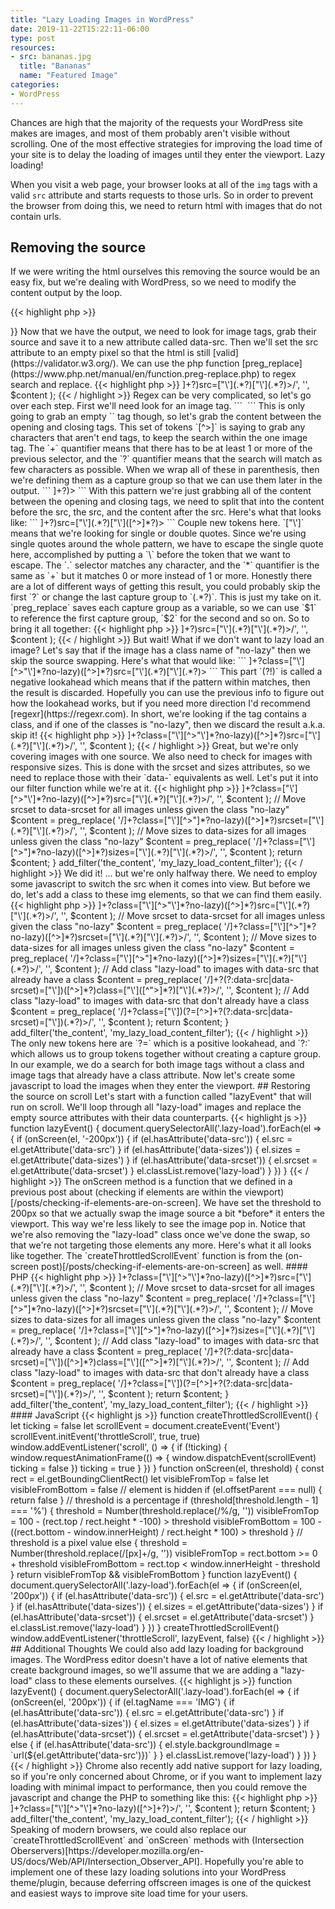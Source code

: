```yaml
---
title: "Lazy Loading Images in WordPress"
date: 2019-11-22T15:22:11-06:00
type: post
resources:
- src: bananas.jpg
  title: "Bananas"
  name: "Featured Image"
categories:
- WordPress
---
```


Chances are high that the majority of the requests your WordPress site makes are images, and most of them probably aren't visible without scrolling. One of the most effective strategies for improving the load time of your site is to delay the loading of images until they enter the viewport. Lazy loading!

<!--more-->

When you visit a web page, your browser looks at all of the `img` tags with a valid `src` attribute and starts requests to those urls. So in order to prevent the browser from doing this, we need to return html with images that do not contain urls.

## Removing the source

If we were writing the html ourselves this removing the source would be an easy fix, but we're dealing with WordPress, so we need to modify the content output by the loop.

{{< highlight php >}}
<?php
function my_lazy_load_content_filter($content) {
  return $content;
}
add_filter('the_content', 'my_lazy_load_content_filter');
{{< / highlight >}}

Now that we have the output, we need to look for image tags, grab their source and save it to a new attribute called data-src. Then we'll set the src attribute to an empty pixel so that the html is still [valid](https://validator.w3.org/). We can use the php function [preg_replace](https://www.php.net/manual/en/function.preg-replace.php) to regex search and replace.

{{< highlight php >}}
<?php
$content = preg_replace(
  '/<img([^>]+?)src=["\'](.*?)["\'](.*?)>/',
  '<img$1 src="data:image/gif;base64,R0lGODlhAQABAIAAAAAAAP///yH5BAEAAAAALAAAAAABAAEAAAIBRAA7" data-src="$2"$3>',
  $content
);
{{< / highlight >}}

Regex can be very complicated, so let's go over each step. First we'll need look for an image tag.

```
<img>
```

This is only going to grab an empty `<img>` tag though, so let's grab the content between the opening and closing tags.

This set of tokens `[^>]` is saying to grab any characters that aren't end tags, to keep the search within the one image tag. The `+` quantifier means that there has to be at least 1 or more of the previous selector, and the `?` quantifier means that the search will match as few characters as possible. When we wrap all of these in parenthesis, then we're defining them as a capture group so that we can use them later in the output.

```
<img([^>]+?)>
```

With this pattern we're just grabbing all of the content between the opening and closing tags, we need to split that into the content before the src, the src, and the content after the src. Here's what that looks like:

```
<img([^>]+?)src=["\'](.*?)["\']([^>]*?)>
```

Couple new tokens here. `["\']` means that we're looking for single or double quotes. Since we're using single quotes around the whole pattern, we have to escape the single quote here, accomplished by putting a `\` before the token that we want to escape. The `.` selector matches any character, and the `*` quantifier is the same as `+` but it matches 0 or more instead of 1 or more. Honestly there are a lot of different ways of getting this result, you could probably skip the first `?` or change the last capture group to `(.*?)`. This is just my take on it.

`preg_replace` saves each capture group as a variable, so we can use `$1` to reference the first capture group, `$2` for the second and so on. So to bring it all together:

{{< highlight php >}}
<?php
$content = preg_replace(
  '/<img([^>]+?)src=["\'](.*?)["\'](.*?)>/',
  '<img$1 src="data:image/gif;base64,R0lGODlhAQABAIAAAAAAAP///yH5BAEAAAAALAAAAAABAAEAAAIBRAA7" data-src="$2"$3>',
  $content
);
{{< / highlight >}}

But wait! What if we don't want to lazy load an image? Let's say that if the image has a class name of "no-lazy" then we skip the source swapping. Here's what that would like:

```
<img(?![^>]+?class=["\'][^>"\']*?no-lazy)([^>]*?)src=["\'](.*?)["\'](.*?)>
```

This part `(?!)` is called a negative lookahead which means that if the pattern within matches, then the result is discarded. Hopefully you can use the previous info to figure out how the lookahead works, but if you need more direction I'd recommend [regexr](https://regexr.com). In short, we're looking if the tag contains a class, and if one of the classes is "no-lazy", then we discard the result a.k.a. skip it!

{{< highlight php >}}
<?php
$content = preg_replace(
  '/<img(?![^>]+?class=["\'][^>"\']*?no-lazy)([^>]*?)src=["\'](.*?)["\'](.*?)>/',
  '<img$1 src="data:image/gif;base64,R0lGODlhAQABAIAAAAAAAP///yH5BAEAAAAALAAAAAABAAEAAAIBRAA7" data-src="$2"$3>',
  $content
);
{{< / highlight >}}

Great, but we're only covering images with one source. We also need to check for images with responsive sizes. This is done with the srcset and sizes attributes, so we need to replace those with their `data-` equivalents as well. Let's put it into our filter function while we're at it.

{{< highlight php >}}
<?php
function my_lazy_load_content_filter($content) {
  // Move src to data-src for all images unless given the class "no-lazy"
  $content = preg_replace(
    '/<img(?![^>]+?class=["\'][^>"\']*?no-lazy)([^>]*?)src=["\'](.*?)["\'](.*?)>/',
    '<img$1 src="data:image/gif;base64,R0lGODlhAQABAIAAAAAAAP///yH5BAEAAAAALAAAAAABAAEAAAIBRAA7" data-src="$2"$3>',
    $content
  );

  // Move srcset to data-srcset for all images unless given the class "no-lazy"
  $content = preg_replace(
    '/<img(?![^>]+?class=["\'][^>"]*?no-lazy)([^>]*?)srcset=["\'](.*?)["\'](.*?)>/',
    '<img$1 data-srcset="$2"$3>',
    $content
  );

  // Move sizes to data-sizes for all images unless given the class "no-lazy"
  $content = preg_replace(
    '/<img(?![^>]+?class=["\'][^>"]*?no-lazy)([^>]*?)sizes=["\'](.*?)["\'](.*?)>/',
    '<img$1 data-sizes="$2"$3>',
    $content
  );

  return $content;
}
add_filter('the_content', 'my_lazy_load_content_filter');
{{< / highlight >}}

We did it! ... but we're only halfway there. We need to employ some javascript to switch the src when it comes into view. But before we do, let's add a class to these img elements, so that we can find them easily.

{{< highlight php >}}
<?php
function my_lazy_load_content_filter($content) {
  // Move src to data-src for all images unless given the class "no-lazy"
  $content = preg_replace(
    '/<img(?![^>]+?class=["\'][^>"\']*?no-lazy)([^>]*?)src=["\'](.*?)["\'](.*?)>/',
    '<img$1 src="data:image/gif;base64,R0lGODlhAQABAIAAAAAAAP///yH5BAEAAAAALAAAAAABAAEAAAIBRAA7" data-src="$2"$3>',
    $content
  );

  // Move srcset to data-srcset for all images unless given the class "no-lazy"
  $content = preg_replace(
    '/<img(?![^>]+?class=["\'][^>"]*?no-lazy)([^>]*?)srcset=["\'](.*?)["\'](.*?)>/',
    '<img$1 data-srcset="$2"$3>',
    $content
  );

  // Move sizes to data-sizes for all images unless given the class "no-lazy"
  $content = preg_replace(
    '/<img(?![^>]+?class=["\'][^>"]*?no-lazy)([^>]*?)sizes=["\'](.*?)["\'](.*?)>/',
    '<img$1 data-sizes="$2"$3>',
    $content
  );

  // Add class "lazy-load" to images with data-src that already have a class
  $content = preg_replace(
    '/<img(?=[^>]+?(?:data-src|data-srcset)=["\'])([^>]*?)class=["\']([^">]*?)["\'](.*?)>/',
    '<img$1 class="$2 lazy-load"$3>',
    $content
  );

  // Add class "lazy-load" to images with data-src that don't already have a class
  $content = preg_replace(
    '/<img(?![^>]+?class=["\'])(?=[^>]+?(?:data-src|data-srcset)=["\'])(.*?)>/',
    '<img class="lazy-load"$1>',
    $content
  );

  return $content;
}
add_filter('the_content', 'my_lazy_load_content_filter');
{{< / highlight >}}

The only new tokens here are `?=` which is a positive lookahead, and `?:` which allows us to group tokens together without creating a capture group. In our example, we do a search for both image tags without a class and image tags that already have a class attribute.

Now let's create some javascript to load the images when they enter the viewport.

## Restoring the source on scroll

Let's start with a function called "lazyEvent" that will run on scroll. We'll loop through all "lazy-load" images and replace the empty source attributes with their data counterparts.

{{< highlight js >}}
function lazyEvent() {
  document.querySelectorAll('.lazy-load').forEach(el => {
    if (onScreen(el, '-200px')) {
      if (el.hasAttribute('data-src')) {
        el.src = el.getAttribute('data-src')
      }
      if (el.hasAttribute('data-sizes')) {
        el.sizes = el.getAttribute('data-sizes')
      }
      if (el.hasAttribute('data-srcset')) {
        el.srcset = el.getAttribute('data-srcset')
      }
      el.classList.remove('lazy-load')
    }
  })
}
{{< / highlight >}}

The onScreen method is a function that we defined in a previous post about (checking if elements are within the viewport)[/posts/checking-if-elements-are-on-screen]. We have set the threshold to 200px so that we actually swap the image source a bit *before* it enters the viewport. This way we're less likely to see the image pop in.

Notice that we're also removing the "lazy-load" class once we've done the swap, so that we're not targeting those elements any more.

Here's what it all looks like together. The `createThrottledScrollEvent` function is from the (on-screen post)[/posts/checking-if-elements-are-on-screen] as well.

#### PHP
{{< highlight php >}}
<?php
function my_lazy_load_content_filter($content) {
  // Move src to data-src for all images unless given the class "no-lazy"
  $content = preg_replace(
    '/<img(?![^>]+?class=["\'][^>"\']*?no-lazy)([^>]*?)src=["\'](.*?)["\'](.*?)>/',
    '<img$1 src="data:image/gif;base64,R0lGODlhAQABAIAAAAAAAP///yH5BAEAAAAALAAAAAABAAEAAAIBRAA7" data-src="$2"$3>',
    $content
  );

  // Move srcset to data-srcset for all images unless given the class "no-lazy"
  $content = preg_replace(
    '/<img(?![^>]+?class=["\'][^>"]*?no-lazy)([^>]*?)srcset=["\'](.*?)["\'](.*?)>/',
    '<img$1 data-srcset="$2"$3>',
    $content
  );

  // Move sizes to data-sizes for all images unless given the class "no-lazy"
  $content = preg_replace(
    '/<img(?![^>]+?class=["\'][^>"]*?no-lazy)([^>]*?)sizes=["\'](.*?)["\'](.*?)>/',
    '<img$1 data-sizes="$2"$3>',
    $content
  );

  // Add class "lazy-load" to images with data-src that already have a class
  $content = preg_replace(
    '/<img(?=[^>]+?(?:data-src|data-srcset)=["\'])([^>]*?)class=["\']([^">]*?)["\'](.*?)>/',
    '<img$1 class="$2 lazy-load"$3>',
    $content
  );

  // Add class "lazy-load" to images with data-src that don't already have a class
  $content = preg_replace(
    '/<img(?![^>]+?class=["\'])(?=[^>]+?(?:data-src|data-srcset)=["\'])(.*?)>/',
    '<img class="lazy-load"$1>',
    $content
  );

  return $content;
}
add_filter('the_content', 'my_lazy_load_content_filter');
{{< / highlight >}}

#### JavaScript
{{< highlight js >}}
function createThrottledScrollEvent() {
  let ticking = false
  let scrollEvent = document.createEvent('Event')
  scrollEvent.initEvent('throttleScroll', true, true)
  window.addEventListener('scroll', () => {
    if (!ticking) {
      window.requestAnimationFrame(() => {
        window.dispatchEvent(scrollEvent)
        ticking = false
      })
      ticking = true
    }
  })
}

function onScreen(el, threshold) {
  const rect = el.getBoundingClientRect()
  let visibleFromTop = false
  let visibleFromBottom = false
  // element is hidden
  if (el.offsetParent === null) {
    return false
  }
  // threshold is a percentage
  if (threshold[threshold.length - 1] === '%') {
    threshold = Number(threshold.replace(/%/g, ''))
    visibleFromTop = 100 - (rect.top / rect.height * -100) > threshold
    visibleFromBottom = 100 - ((rect.bottom - window.innerHeight) / rect.height * 100) > threshold
  }
  // threshold is a pixel value
  else {
    threshold = Number(threshold.replace(/[px]+/g, ''))
    visibleFromTop = rect.bottom >= 0 + threshold
    visibleFromBottom = rect.top < window.innerHeight - threshold
  }
  return visibleFromTop && visibleFromBottom
}

function lazyEvent() {
  document.querySelectorAll('.lazy-load').forEach(el => {
    if (onScreen(el, '200px')) {
      if (el.hasAttribute('data-src')) {
        el.src = el.getAttribute('data-src')
      }
      if (el.hasAttribute('data-sizes')) {
        el.sizes = el.getAttribute('data-sizes')
      }
      if (el.hasAttribute('data-srcset')) {
        el.srcset = el.getAttribute('data-srcset')
      }
      el.classList.remove('lazy-load')
    }
  })
}

createThrottledScrollEvent()

window.addEventListener('throttleScroll', lazyEvent, false)
{{< / highlight >}}

## Additional Thoughts

We could also add lazy loading for background images. The WordPress editor doesn't have a lot of native elements that create background images, so we'll assume that we are adding a "lazy-load" class to these elements ourselves.

{{< highlight js >}}
function lazyEvent() {
  document.querySelectorAll('.lazy-load').forEach(el => {
    if (onScreen(el, '200px')) {
      if (el.tagName === 'IMG') {
        if (el.hasAttribute('data-src')) {
          el.src = el.getAttribute('data-src')
        }
        if (el.hasAttribute('data-sizes')) {
          el.sizes = el.getAttribute('data-sizes')
        }
        if (el.hasAttribute('data-srcset')) {
          el.srcset = el.getAttribute('data-srcset')
        }
      }
      else {
        if (el.hasAttribute('data-src')) {
          el.style.backgroundImage = `url(${el.getAttribute('data-src')})`
        }
      }
      el.classList.remove('lazy-load')
    }
  })
}
{{< / highlight >}}

Chrome also recently add native support for lazy loading, so if you're only concerned about Chrome, or if you want to implement lazy loading with minimal impact to performance, then you could remove the javascript and change the PHP to something like this:

{{< highlight php >}}
<?php
function my_lazy_load_content_filter($content) {
  // Add lazy loading for all images unless given the class "no-lazy"
  $content = preg_replace(
    '/<img(?![^>]+?class=["\'][^>"\']*?no-lazy)([^>]+?)>/',
    '<img loading="lazy" $1>',
    $content
  );

  return $content;
}
add_filter('the_content', 'my_lazy_load_content_filter');
{{< / highlight >}}

Speaking of modern browsers, we could also replace our `createThrottledScrollEvent` and `onScreen` methods with (Intersection Oberservers)[https://developer.mozilla.org/en-US/docs/Web/API/Intersection_Observer_API].

Hopefully you're able to implement one of these lazy loading solutions into your WordPress theme/plugin, because deferring offscreen images is one of the quickest and easiest ways to improve site load time for your users.
